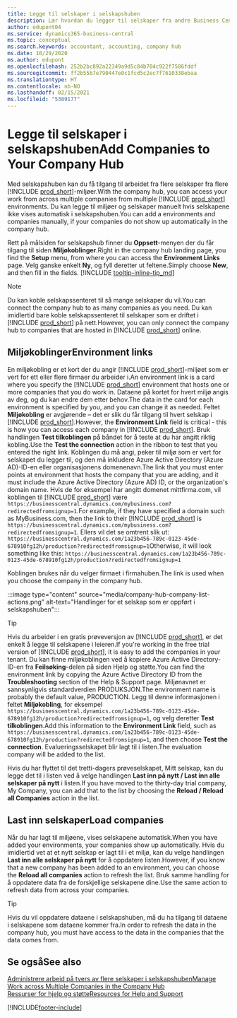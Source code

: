 ```yaml
---
title: Legge til selskaper i selskapshuben
description: Lær hvordan du legger til selskaper fra andre Business Central-miljøer i selskapshuben, slik at du kan håndtere arbeid på tvers av miljøer.
author: edupont04
ms.service: dynamics365-business-central
ms.topic: conceptual
ms.search.keywords: accountant, accounting, company hub
ms.date: 10/29/2020
ms.author: edupont
ms.openlocfilehash: 252b2bc892a22349a9d5c84b704c922f7586fddf
ms.sourcegitcommit: ff2b55b7e790447e0c1fcd5c2ec7f7610338ebaa
ms.translationtype: HT
ms.contentlocale: nb-NO
ms.lasthandoff: 02/15/2021
ms.locfileid: "5389177"
---
```

# <a name="add-companies-to-your-company-hub"></a><span data-ttu-id="28f40-103">Legge til selskaper i selskapshuben</span><span class="sxs-lookup"><span data-stu-id="28f40-103">Add Companies to Your Company Hub</span></span>

<span data-ttu-id="28f40-104">Med selskapshuben kan du få tilgang til arbeidet fra flere selskaper fra flere [!INCLUDE [prod_short](includes/prod_short.md)]-miljøer.</span><span class="sxs-lookup"><span data-stu-id="28f40-104">With the company hub, you can access your work from across multiple companies from multiple [!INCLUDE [prod_short](includes/prod_short.md)] environments.</span></span> <span data-ttu-id="28f40-105">Du kan legge til miljøer og selskaper manuelt hvis selskapene ikke vises automatisk i selskapshuben.</span><span class="sxs-lookup"><span data-stu-id="28f40-105">You can add a environments and companies manually, if your companies do not show up automatically in the company hub.</span></span>  

<span data-ttu-id="28f40-106">Rett på målsiden for selskapshub finner du **Oppsett**-menyen der du får tilgang til siden **Miljøkoblinger**.</span><span class="sxs-lookup"><span data-stu-id="28f40-106">Right in the company hub landing page, you find the **Setup** menu, from where you can access the **Environment Links** page.</span></span> <span data-ttu-id="28f40-107">Velg ganske enkelt **Ny**, og fyll deretter ut feltene.</span><span class="sxs-lookup"><span data-stu-id="28f40-107">Simply choose **New**, and then fill in the fields.</span></span> [!INCLUDE [tooltip-inline-tip_md](includes/tooltip-inline-tip_md.md)]  

> [!NOTE]
> <span data-ttu-id="28f40-108">Du kan koble selskapssenteret til så mange selskaper du vil.</span><span class="sxs-lookup"><span data-stu-id="28f40-108">You can connect the company hub to as many companies as you need.</span></span> <span data-ttu-id="28f40-109">Du kan imidlertid bare koble selskapssenteret til selskaper som er driftet i [!INCLUDE [prod_short](includes/prod_short.md)] på nett.</span><span class="sxs-lookup"><span data-stu-id="28f40-109">However, you can only connect the company hub to companies that are hosted in [!INCLUDE [prod_short](includes/prod_short.md)] online.</span></span>

## <a name="environment-links"></a><span data-ttu-id="28f40-110">Miljøkoblinger</span><span class="sxs-lookup"><span data-stu-id="28f40-110">Environment links</span></span>

<span data-ttu-id="28f40-111">En miljøkobling er et kort der du angir [!INCLUDE [prod_short](includes/prod_short.md)]-miljøet som er vert for ett eller flere firmaer du arbeider i.</span><span class="sxs-lookup"><span data-stu-id="28f40-111">An environment link is a card where you specify the [!INCLUDE [prod_short](includes/prod_short.md)] environment that hosts one or more companies that you do work in.</span></span> <span data-ttu-id="28f40-112">Dataene på kortet for hvert miljø angis av deg, og du kan endre dem etter behov.</span><span class="sxs-lookup"><span data-stu-id="28f40-112">The data in the card for each environment is specified by you, and you can change it as needed.</span></span> <span data-ttu-id="28f40-113">Feltet **Miljøkobling** er avgjørende – det er slik du får tilgang til hvert selskap i [!INCLUDE [prod_short](includes/prod_short.md)].</span><span class="sxs-lookup"><span data-stu-id="28f40-113">However, the **Environment Link** field is critical - this is how you can access each company in [!INCLUDE [prod_short](includes/prod_short.md)].</span></span> <span data-ttu-id="28f40-114">Bruk handlingen **Test tilkoblingen** på båndet for å teste at du har angitt riktig kobling.</span><span class="sxs-lookup"><span data-stu-id="28f40-114">Use the **Test the connection** action in the ribbon to test that you entered the right link.</span></span> <span data-ttu-id="28f40-115">Koblingen du må angi, peker til miljø som er vert for selskapet du legger til, og den må inkludere Azure Active Directory (Azure AD)-ID-en eller organisasjonens domenenavn.</span><span class="sxs-lookup"><span data-stu-id="28f40-115">The link that you must enter points at environment that hosts the company that you are adding, and it must include the Azure Active Directory (Azure AD) ID, or the organization's domain name.</span></span> <span data-ttu-id="28f40-116">Hvis de for eksempel har angitt domenet mittfirma.com, vil koblingen til [!INCLUDE [prod_short](includes/prod_short.md)] være ```https://businesscentral.dynamics.com/mybusiness.com?redirectedfromsignup=1```.</span><span class="sxs-lookup"><span data-stu-id="28f40-116">For example, if they have specified a domain such as MyBusiness.com, then the link to their [!INCLUDE [prod_short](includes/prod_short.md)] is ```https://businesscentral.dynamics.com/mybusiness.com?redirectedfromsignup=1```.</span></span> <span data-ttu-id="28f40-117">Ellers vil det se omtrent slik ut: ```https://businesscentral.dynamics.com/1a23b456-789c-0123-45de-678910fg12h/production?redirectedfromsignup=1```</span><span class="sxs-lookup"><span data-stu-id="28f40-117">Otherwise, it will look something like this: ```https://businesscentral.dynamics.com/1a23b456-789c-0123-45de-678910fg12h/production?redirectedfromsignup=1```</span></span>  

<span data-ttu-id="28f40-118">Koblingen brukes når du velger firmaet i firmahuben.</span><span class="sxs-lookup"><span data-stu-id="28f40-118">The link is used when you choose the company in the company hub.</span></span>  

:::image type="content" source="media/company-hub-company-list-actions.png" alt-text="Handlinger for et selskap som er oppført i selskapshuben":::

> [!TIP]
> <span data-ttu-id="28f40-120">Hvis du arbeider i en gratis prøveversjon av [!INCLUDE [prod_short](includes/prod_short.md)], er det enkelt å legge til selskapene i leieren.</span><span class="sxs-lookup"><span data-stu-id="28f40-120">If you're working in the free trial version of [!INCLUDE [prod_short](includes/prod_short.md)], it is easy to add the companies in your tenant.</span></span> <span data-ttu-id="28f40-121">Du kan finne miljøkoblingen ved å kopiere Azure Active Directory-ID-en fra **Feilsøking**-delen på siden Hjelp og støtte.</span><span class="sxs-lookup"><span data-stu-id="28f40-121">You can find the environment link by copying the Azure Active Directory ID from the **Troubleshooting** section of the Help & Support page.</span></span> <span data-ttu-id="28f40-122">Miljønavnet er sannsynligvis standardverdien PRODUKSJON.</span><span class="sxs-lookup"><span data-stu-id="28f40-122">The environment name is probably the default value, PRODUCTION.</span></span> <span data-ttu-id="28f40-123">Legg til denne informasjonen i feltet **Miljøkobling**, for eksempel ```https://businesscentral.dynamics.com/1a23b456-789c-0123-45de-678910fg12h/production?redirectedfromsignup=1```, og velg deretter **Test tilkoblingen**.</span><span class="sxs-lookup"><span data-stu-id="28f40-123">Add this information to the **Environment Link** field, such as ```https://businesscentral.dynamics.com/1a23b456-789c-0123-45de-678910fg12h/production?redirectedfromsignup=1```, and then choose **Test the connection**.</span></span> <span data-ttu-id="28f40-124">Evalueringsselskapet blir lagt til i listen.</span><span class="sxs-lookup"><span data-stu-id="28f40-124">The evaluation company will be added to the list.</span></span>
>
> <span data-ttu-id="28f40-125">Hvis du har flyttet til det tretti-dagers prøveselskapet, Mitt selskap, kan du legge det til i listen ved å velge handlingen **Last inn på nytt / Last inn alle selskaper på nytt** i listen.</span><span class="sxs-lookup"><span data-stu-id="28f40-125">If you have moved to the thirty-day trial company, My Company, you can add that to the list by choosing the **Reload / Reload all Companies** action in the list.</span></span>

## <a name="load-companies"></a><span data-ttu-id="28f40-126">Last inn selskaper</span><span class="sxs-lookup"><span data-stu-id="28f40-126">Load companies</span></span>

<span data-ttu-id="28f40-127">Når du har lagt til miljøene, vises selskapene automatisk.</span><span class="sxs-lookup"><span data-stu-id="28f40-127">When you have added your environments, your companies show up automatically.</span></span> <span data-ttu-id="28f40-128">Hvis du imidlertid vet at et nytt selskap er lagt til i et miljø, kan du velge handlingen **Last inn alle selskaper på nytt** for å oppdatere listen.</span><span class="sxs-lookup"><span data-stu-id="28f40-128">However, if you know that a new company has been added to an environment, you can choose the **Reload all companies** action to refresh the list.</span></span> <span data-ttu-id="28f40-129">Bruk samme handling for å oppdatere data fra de forskjellige selskapene dine.</span><span class="sxs-lookup"><span data-stu-id="28f40-129">Use the same action to refresh data from across your companies.</span></span>  

> [!TIP]
> <span data-ttu-id="28f40-130">Hvis du vil oppdatere dataene i selskapshuben, må du ha tilgang til dataene i selskapene som dataene kommer fra.</span><span class="sxs-lookup"><span data-stu-id="28f40-130">In order to refresh the data in the company hub, you must have access to the data in the companies that the data comes from.</span></span>

## <a name="see-also"></a><span data-ttu-id="28f40-131">Se også</span><span class="sxs-lookup"><span data-stu-id="28f40-131">See also</span></span>

[<span data-ttu-id="28f40-132">Administrere arbeid på tvers av flere selskaper i selskapshuben</span><span class="sxs-lookup"><span data-stu-id="28f40-132">Manage Work across Multiple Companies in the Company Hub</span></span>](company-hub.md)  
[<span data-ttu-id="28f40-133">Ressurser for hjelp og støtte</span><span class="sxs-lookup"><span data-stu-id="28f40-133">Resources for Help and Support</span></span>](product-help-and-support.md)  


[!INCLUDE[footer-include](includes/footer-banner.md)]